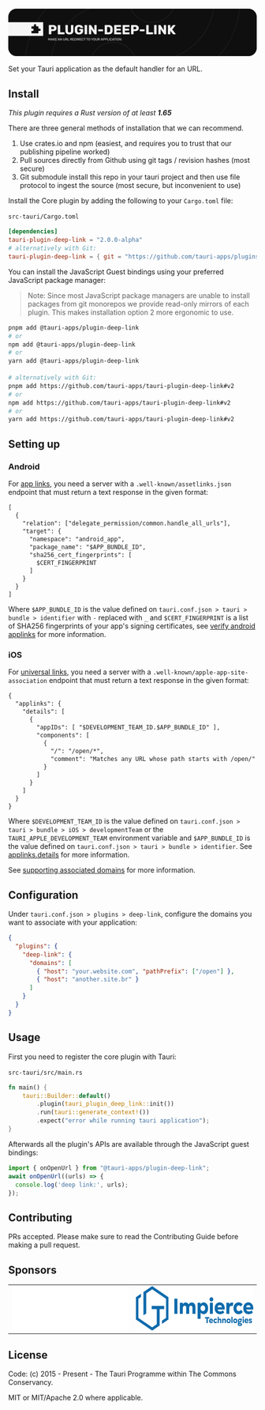 ![plugin-deep-link](banner.png)

Set your Tauri application as the default handler for an URL.

## Install

_This plugin requires a Rust version of at least **1.65**_

There are three general methods of installation that we can recommend.

1. Use crates.io and npm (easiest, and requires you to trust that our publishing pipeline worked)
2. Pull sources directly from Github using git tags / revision hashes (most secure)
3. Git submodule install this repo in your tauri project and then use file protocol to ingest the source (most secure, but inconvenient to use)

Install the Core plugin by adding the following to your `Cargo.toml` file:

`src-tauri/Cargo.toml`

```toml
[dependencies]
tauri-plugin-deep-link = "2.0.0-alpha"
# alternatively with Git:
tauri-plugin-deep-link = { git = "https://github.com/tauri-apps/plugins-workspace", branch = "v2" }
```

You can install the JavaScript Guest bindings using your preferred JavaScript package manager:

> Note: Since most JavaScript package managers are unable to install packages from git monorepos we provide read-only mirrors of each plugin. This makes installation option 2 more ergonomic to use.

```sh
pnpm add @tauri-apps/plugin-deep-link
# or
npm add @tauri-apps/plugin-deep-link
# or
yarn add @tauri-apps/plugin-deep-link

# alternatively with Git:
pnpm add https://github.com/tauri-apps/tauri-plugin-deep-link#v2
# or
npm add https://github.com/tauri-apps/tauri-plugin-deep-link#v2
# or
yarn add https://github.com/tauri-apps/tauri-plugin-deep-link#v2
```

## Setting up

### Android

For [app links](https://developer.android.com/training/app-links#android-app-links), you need a server with a `.well-known/assetlinks.json` endpoint that must return a text response in the given format:

```
[
  {
    "relation": ["delegate_permission/common.handle_all_urls"],
    "target": {
      "namespace": "android_app",
      "package_name": "$APP_BUNDLE_ID",
      "sha256_cert_fingerprints": [
        $CERT_FINGERPRINT
      ]
    }
  }
]
```

Where `$APP_BUNDLE_ID` is the value defined on `tauri.conf.json > tauri > bundle > identifier` with `-` replaced with `_` and `$CERT_FINGERPRINT` is a list of SHA256 fingerprints of your app's signing certificates, see [verify android applinks](https://developer.android.com/training/app-links/verify-android-applinks#web-assoc) for more information.

### iOS

For [universal links](https://developer.apple.com/documentation/xcode/allowing-apps-and-websites-to-link-to-your-content?language=objc), you need a server with a `.well-known/apple-app-site-association` endpoint that must return a text response in the given format:

```
{
  "applinks": {
    "details": [
      {
        "appIDs": [ "$DEVELOPMENT_TEAM_ID.$APP_BUNDLE_ID" ],
        "components": [
          {
            "/": "/open/*",
            "comment": "Matches any URL whose path starts with /open/"
          }
        ]
      }
    ]
  }
}
```

Where `$DEVELOPMENT_TEAM_ID` is the value defined on `tauri.conf.json > tauri > bundle > iOS > developmentTeam` or the `TAURI_APPLE_DEVELOPMENT_TEAM` environment variable and `$APP_BUNDLE_ID` is the value defined on `tauri.conf.json > tauri > bundle > identifier`. See [applinks.details](https://developer.apple.com/documentation/bundleresources/applinks/details) for more information.

See [supporting associated domains](https://developer.apple.com/documentation/xcode/supporting-associated-domains?language=objc) for more information.

## Configuration

Under `tauri.conf.json > plugins > deep-link`, configure the domains you want to associate with your application:

```json
{
  "plugins": {
    "deep-link": {
      "domains": [
        { "host": "your.website.com", "pathPrefix": ["/open"] },
        { "host": "another.site.br" }
      ]
    }
  }
}
```

## Usage

First you need to register the core plugin with Tauri:

`src-tauri/src/main.rs`

```rust
fn main() {
    tauri::Builder::default()
        .plugin(tauri_plugin_deep_link::init())
        .run(tauri::generate_context!())
        .expect("error while running tauri application");
}
```

Afterwards all the plugin's APIs are available through the JavaScript guest bindings:

```javascript
import { onOpenUrl } from "@tauri-apps/plugin-deep-link";
await onOpenUrl((urls) => {
  console.log('deep link:', urls);
});
```

## Contributing

PRs accepted. Please make sure to read the Contributing Guide before making a pull request.

## Sponsors

<table>
  <tbody>
    <tr>
      <td align="center" valign="middle">
        <a href="https://crabnebula.dev/" target="_blank">
          <img src="sponsors/crabnebula.svg" alt="CrabNebula" width="283" height="90">
        </a>
      </td>
      <td align="center" valign="middle">
        <a href="https://impierce.com/" target="_blank">
            <img src="sponsors/impierce.png" alt="Impierce" width="283" height="90">
        </a>
      </td>
    </tr>
  </tbody>
</table>

## License

Code: (c) 2015 - Present - The Tauri Programme within The Commons Conservancy.

MIT or MIT/Apache 2.0 where applicable.
